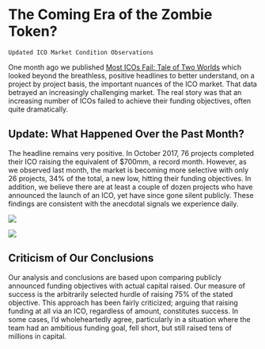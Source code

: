 # The Coming Era of the Zombie Token?

    Updated ICO Market Condition Observations


One month ago we published [Most ICOs Fail: Tale of Two Worlds](https://hackernoon.com/most-icos-fail-tale-of-two-worlds-d1ab7625ff66) which looked beyond the breathless, positive headlines to better understand, on a project by project basis, the important nuances of the ICO market. That data betrayed an increasingly challenging market. The real story was that an increasing number of ICOs failed to achieve their funding objectives, often quite dramatically.

## Update: What Happened Over the Past Month?

The headline remains very positive. In October 2017, 76 projects completed their ICO raising the equivalent of $700mm, a record month. However, as we observed last month, the market is becoming more selective with only 26 projects, 34% of the total, a new low, hitting their funding objectives. In addition, we believe there are at least a couple of dozen projects who have announced the launch of an ICO, yet have since gone silent publicly. These findings are consistent with the anecdotal signals we experience daily.

![](https://cdn-images-1.medium.com/max/800/1*_AKom5HbpQqTMd2yfdNJAw.jpeg)

![](https://cdn-images-1.medium.com/max/800/1*E5p90fkjOxczb-8rQxgE2w.jpeg)

## Criticism of Our Conclusions

Our analysis and conclusions are based upon comparing publicly announced funding objectives with actual capital raised. Our measure of success is the arbitrarily selected hurdle of raising 75% of the stated objective. This approach has been fairly criticized; arguing that raising funding at all via an ICO, regardless of amount, constitutes success. In some cases, I’d wholeheartedly agree, particularly in a situation where the team had an ambitious funding goal, fell short, but still raised tens of millions in capital.